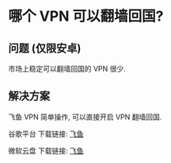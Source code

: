 # 哪个 VPN 可以翻墙回国? 

## 问题 (仅限安卓)

市场上稳定可以翻墙回国的 VPN 很少. 

## 解决方案

飞鱼 VPN 简单操作, 可以直接开启 VPN 翻墙回国. 

谷歌平台 下载链接: [飞鱼](https://play.google.com/store/apps/details?id=com.vm.shadowsocks.sockhome&hl=zh)

微软云盘 下载链接: [飞鱼](https://suanpersonale-my.sharepoint.com/:u:/g/personal/suan_suanpersonale_onmicrosoft_com/ER1coGaytxVApIEUZ-_oCyMB8sLxWotX0xTKvxKVG7JBjg?e=kLaqmx)